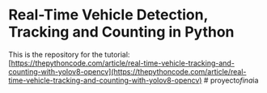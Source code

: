 # Real-Time Vehicle Detection, Tracking and Counting in Python

This is the repository for the tutorial: [https://thepythoncode.com/article/real-time-vehicle-tracking-and-counting-with-yolov8-opencv](https://thepythoncode.com/article/real-time-vehicle-tracking-and-counting-with-yolov8-opencv)
#   p r o y e c t o _ f i n a _ i a  
 